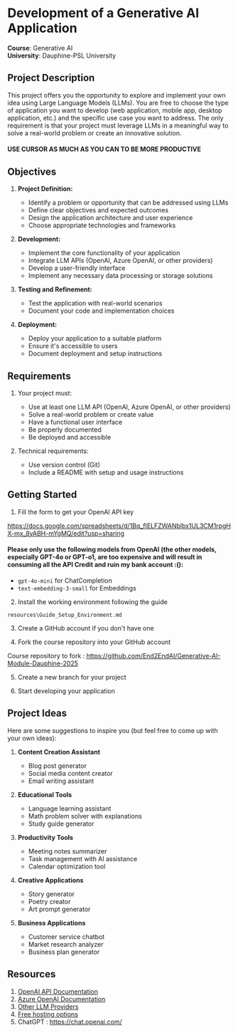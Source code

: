 # Development of a Generative AI Application

**Course**: Generative AI  
**University**: Dauphine-PSL University

## Project Description

This project offers you the opportunity to explore and implement your own idea using Large Language Models (LLMs). You are free to choose the type of application you want to develop (web application, mobile app, desktop application, etc.) and the specific use case you want to address. The only requirement is that your project must leverage LLMs in a meaningful way to solve a real-world problem or create an innovative solution.

####  USE CURSOR AS MUCH AS YOU CAN TO BE MORE PRODUCTIVE

## Objectives

1. **Project Definition:**
   - Identify a problem or opportunity that can be addressed using LLMs
   - Define clear objectives and expected outcomes
   - Design the application architecture and user experience
   - Choose appropriate technologies and frameworks

2. **Development:**
   - Implement the core functionality of your application
   - Integrate LLM APIs (OpenAI, Azure OpenAI, or other providers)
   - Develop a user-friendly interface
   - Implement any necessary data processing or storage solutions

3. **Testing and Refinement:**
   - Test the application with real-world scenarios
   - Document your code and implementation choices

4. **Deployment:**
   - Deploy your application to a suitable platform
   - Ensure it's accessible to users
   - Document deployment and setup instructions

## Requirements

1. Your project must:
   - Use at least one LLM API (OpenAI, Azure OpenAI, or other providers)
   - Solve a real-world problem or create value
   - Have a functional user interface
   - Be properly documented
   - Be deployed and accessible

2. Technical requirements:
   - Use version control (Git)
   - Include a README with setup and usage instructions

## Getting Started

1. Fill the form to get your OpenAI API key

https://docs.google.com/spreadsheets/d/1Bq_fIELFZWANblbx1UL3CM1rpgHX-mx_8yABH-mYgMQ/edit?usp=sharing

#### Please only use the following models from OpenAI (the other models, especially GPT-4o or GPT-o1, are too expensive and will result in consuming all the API Credit and ruin my bank account :():

- `gpt-4o-mini` for ChatCompletion
- `text-embedding-3-small` for Embeddings

2. Install the working environment following the guide

`resources\Guide_Setup_Environment.md`

3. Create a GitHub account if you don't have one

4. Fork the course repository into your GitHub account

Course repository to fork : https://github.com/End2EndAI/Generative-AI-Module-Dauphine-2025

5. Create a new branch for your project

6. Start developing your application

## Project Ideas

Here are some suggestions to inspire you (but feel free to come up with your own ideas):

1. **Content Creation Assistant**
   - Blog post generator
   - Social media content creator
   - Email writing assistant

2. **Educational Tools**
   - Language learning assistant
   - Math problem solver with explanations
   - Study guide generator

3. **Productivity Tools**
   - Meeting notes summarizer
   - Task management with AI assistance
   - Calendar optimization tool

4. **Creative Applications**
   - Story generator
   - Poetry creator
   - Art prompt generator

5. **Business Applications**
   - Customer service chatbot
   - Market research analyzer
   - Business plan generator

## Resources

1. [OpenAI API Documentation](https://platform.openai.com/docs/overview)
2. [Azure OpenAI Documentation](https://learn.microsoft.com/en-us/azure/ai-services/openai/)
3. [Other LLM Providers](https://github.com/EgoAlpha/prompt-in-context-learning/blob/main/awesome-llm-providers.md)
4. [Free hosting options](https://www.pythonanywhere.com)
5. ChatGPT : https://chat.openai.com/